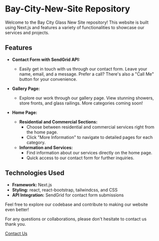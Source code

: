 # Bay-City-New-Site Repository

Welcome to the Bay City Glass New Site repository! This website is built using Next.js and features a variety of functionalities to showcase our services and projects.

## Features

- **Contact Form with SendGrid API:**

  - Easily get in touch with us through our contact form. Leave your name, email, and a message. Prefer a call? There's also a "Call Me" button for your convenience.

- **Gallery Page:**

  - Explore our work through our gallery page. View stunning showers, store fronts, and glass railings. More categories coming soon!

- **Home Page:**
  - **Residential and Commercial Sections:**
    - Choose between residential and commercial services right from the home page.
    - Click "More Information" to navigate to detailed pages for each category.
  - **Information and Services:**
    - Find information about our services directly on the home page.
    - Quick access to our contact form for further inquiries.

## Technologies Used

- **Framework:** Next.js
- **Styling:** react, react-bootstrap, tailwindcss, and CSS
- **API Integration:** SendGrid for contact form submissions

Feel free to explore our codebase and contribute to making our website even better!

For any questions or collaborations, please don't hesitate to contact us thank you.

[Contact Us](https://www.baycitygeneralglass.com/contact)
